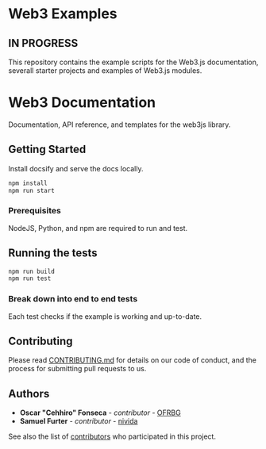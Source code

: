 # Web3 Examples

## IN PROGRESS

This repository contains the example scripts for the Web3.js documentation,
severall starter projects and examples of Web3.js modules.

# Web3 Documentation

Documentation, API reference, and templates for the web3js library.

## Getting Started

Install docsify and serve the docs locally.

```bash
npm install
npm run start
```

### Prerequisites

NodeJS, Python, and npm are required to run and test.

## Running the tests

```bash
npm run build
npm run test
```

### Break down into end to end tests

Each test checks if the example is working and up-to-date.

## Contributing

Please read [CONTRIBUTING.md](CONTRIBUTING.md) for details on our code of conduct, and the process for submitting pull requests to us.

## Authors

* **Oscar "Cehhiro" Fonseca** - *contributor* - [OFRBG](https://github.com/OFRBG)
* **Samuel Furter** - *contributor* - [nivida](https://github.com/nivida)

See also the list of [contributors](https://github.com/ethereum/web3-examples/contributors) who participated in this project.
